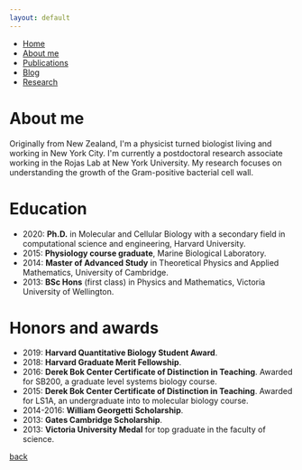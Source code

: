 ```yaml
---
layout: default
---
```

- [Home](.)
- [About me](./about-me.html)
- [Publications](./publications.html)
- [Blog](./blog.html)
- [Research](./research.html)

# About me
Originally from New Zealand, I'm a physicist turned biologist living and working in New York City. I'm currently a postdoctoral research associate working in the Rojas Lab at New York University. My research focuses on understanding the growth of the Gram-positive bacterial cell wall.

# Education
- 2020: **Ph.D.** in Molecular and Cellular Biology with a secondary field in computational science and engineering, Harvard University.
- 2015: **Physiology course graduate**, Marine Biological Laboratory.
- 2014: **Master of Advanced Study** in Theoretical Physics and Applied Mathematics, University of Cambridge.
- 2013: **BSc Hons** (first class) in Physics and Mathematics, Victoria University of Wellington.

# Honors and awards
- 2019: **Harvard Quantitative Biology Student Award**.
- 2018: **Harvard Graduate Merit Fellowship**.
- 2016: **Derek Bok Center Certificate of Distinction in Teaching**. Awarded for SB200, a graduate level systems biology course.
- 2015: **Derek Bok Center Certificate of Distinction in Teaching**. Awarded for LS1A, an undergraduate into to molecular biology course.
- 2014-2016: **William Georgetti Scholarship**.
- 2013: **Gates Cambridge Scholarship**.
- 2013: **Victoria University Medal** for top graduate in the faculty of science.


[back](./)

